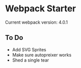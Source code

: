 # Webpack Starter

Current webpack version: 4.0.1

## To Do
- Add SVG Sprites
- Make sure autopreixer works
- Shed a single tear

